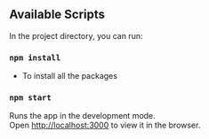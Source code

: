 ## Available Scripts

In the project directory, you can run:

### `npm install`

- To install all the packages

### `npm start`

Runs the app in the development mode.\
Open [http://localhost:3000](http://localhost:3000) to view it in the browser.
